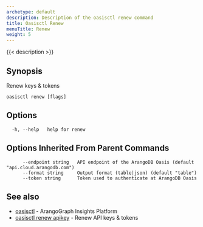 ```yaml
---
archetype: default
description: Description of the oasisctl renew command
title: Oasisctl Renew
menuTitle: Renew
weight: 5
---
```

{{< description >}}
## Synopsis
Renew keys & tokens

```
oasisctl renew [flags]
```

## Options
```
  -h, --help   help for renew
```

## Options Inherited From Parent Commands
```
      --endpoint string   API endpoint of the ArangoDB Oasis (default "api.cloud.arangodb.com")
      --format string     Output format (table|json) (default "table")
      --token string      Token used to authenticate at ArangoDB Oasis
```

## See also
* [oasisctl](../options.md)	 - ArangoGraph Insights Platform
* [oasisctl renew apikey](renew-apikey.md)	 - Renew API keys & tokens

